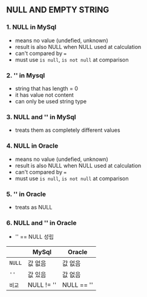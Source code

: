 ## NULL AND EMPTY STRING
### 1. NULL in MySql
- means no value (undefied, unknown)
- result is also NULL when NULL used at calculation
- can't compared by `=`
- must use `is null`, `is not null` at comparison

### 2. '' in Mysql
- string that has length = 0
- it has value not content
- can only be used string type

### 3. NULL and '' in MySql
- treats them as completely different values

### 4. NULL in Oracle
- means no value (undefied, unknown)
- result is also NULL when NULL used at calculation
- can't compared by `=`
- must use `is null`, `is not null` at comparison

### 5. '' in Oracle
- treats as NULL

### 6. NULL and '' in Oracle
- '' == NULL 성립

||MySql|Oracle|
|--|--|--|
|`NULL`|값 없음|값 없음|
|`''`|값 있음|값 없음|
|`비교`|NULL != ''|NULL == ''|
